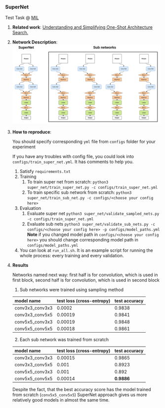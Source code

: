 ### SuperNet
Test Task @ [MIL](https://github.com/machine-intelligence-laboratory/MILTestTasks/tree/task/NAS-ImageNet)

1. **Related work**: [Understanding and Simplifying One-Shot Architecture Search.](http://proceedings.mlr.press/v80/bender18a/bender18a.pdf)

2. **Network Description**:
![SuperNet architecture](pics/super_network.png "SuperNet architecture")  


4. **How to reproduce**:
    
    You should specify corresponding `yml` file from `configs` folder for your experiment 
    
    If you have any troubles with config file, you could look into `configs/train_super_net.yml`. It has comments to help you.
    
    1. Satisfy `requirements.txt`
    2. Training
        1. To train super net from scratch: `python3 super_net/train_super_net.py -c configs/train_super_net.yml`
        2. To train specific sub network from scratch: `python3 super_net/train_sub_net.py -c configs/<choose your config here>`
    3. Evaluation
        1. Evaluate super net `python3 super_net/validate_sampled_nets.py -c configs/train_super_net.yml`
        2. Evaluate sub nets `python3 super_net/validate_sub_nets.py -c configs/<choose your config here> -p configs/model_paths.yml`
        **Note** if you changed model path in `configs/<choose your config here>` you should change corresponding model path in `configs/model_paths.yml`
    4. You can look at `run_all.sh`. It is an example script for running the whole process: every training and every validation.

5. **Results**
    
    Networks named next way: first half is for convolution, which is used in first block,
    second half is for convolution, which is used in second block
    1. Sub networks were trained using sampling method

    |model name|test loss (cross-entropy)|test accuracy|
    |---|---|---|
    |conv3x3_conv3x3|0.0002|0.9838|
    |conv3x3_conv5x5|0.00019|0.9841|
    |conv5x5_conv3x3|0.00019|0.9848|
    |conv5x5_conv5x5|0.00018|0.9861|

    2. Each sub network was trained from scratch

    |model name|test loss (cross-entropy)|test accuracy|
    |---|---|---|
    |conv3x3_conv3x3|0.00015|0.9865|
    |conv3x3_conv5x5|0.001|0.8923|
    |conv5x5_conv3x3|0.001|0.892|
    |conv5x5_conv5x5|0.00014|**0.9886**|
    
    Despite the fact, that the best accuracy score has the model trained from scratch (`conv5x5_conv5x5`)
    SuperNet approach gives us more relatively good models in almost the same time.

